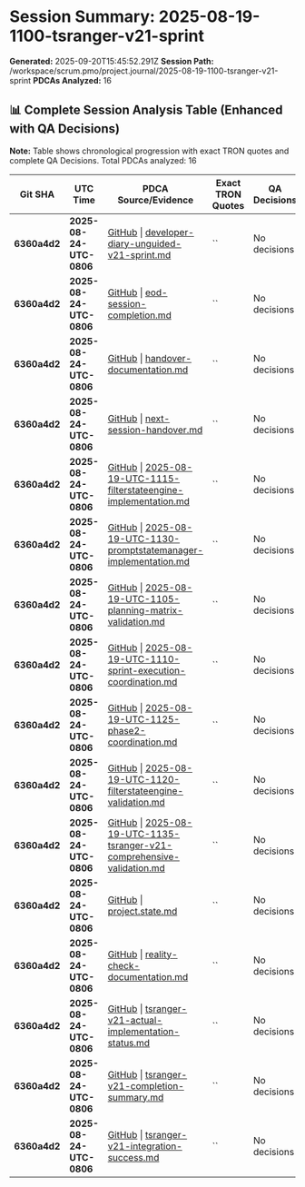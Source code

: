 # Session Summary: 2025-08-19-1100-tsranger-v21-sprint

**Generated:** 2025-09-20T15:45:52.291Z
**Session Path:** /workspace/scrum.pmo/project.journal/2025-08-19-1100-tsranger-v21-sprint
**PDCAs Analyzed:** 16

## **📊 Complete Session Analysis Table (Enhanced with QA Decisions)**

**Note:** Table shows chronological progression with exact TRON quotes and complete QA Decisions. Total PDCAs analyzed: 16

| **Git SHA** | **UTC Time** | **PDCA Source/Evidence** | **Exact TRON Quotes** | **QA Decisions** | **Key Learning/Achievement** |
|-------------|--------------|--------------------------|------------------------|------------------|-----------------------------|
| **6360a4d2** | **2025-08-24-UTC-0806** | [GitHub](https://github.com/Cerulean-Circle-GmbH/Web4Articles/blob/dev/2025-09-19-UTC-1657/scrum.pmo/project.journal/2025-08-19-1100-tsranger-v21-sprint/developer-diary-unguided-v21-sprint.md) \| [developer-diary-unguided-v21-sprint.md](N/A) | `` | No decisions | **sprint.md** |
| **6360a4d2** | **2025-08-24-UTC-0806** | [GitHub](https://github.com/Cerulean-Circle-GmbH/Web4Articles/blob/dev/2025-09-19-UTC-1657/scrum.pmo/project.journal/2025-08-19-1100-tsranger-v21-sprint/eod-session-completion.md) \| [eod-session-completion.md](N/A) | `` | No decisions | **** |
| **6360a4d2** | **2025-08-24-UTC-0806** | [GitHub](https://github.com/Cerulean-Circle-GmbH/Web4Articles/blob/dev/2025-09-19-UTC-1657/scrum.pmo/project.journal/2025-08-19-1100-tsranger-v21-sprint/handover-documentation.md) \| [handover-documentation.md](N/A) | `` | No decisions | **** |
| **6360a4d2** | **2025-08-24-UTC-0806** | [GitHub](https://github.com/Cerulean-Circle-GmbH/Web4Articles/blob/dev/2025-09-19-UTC-1657/scrum.pmo/project.journal/2025-08-19-1100-tsranger-v21-sprint/next-session-handover.md) \| [next-session-handover.md](N/A) | `` | No decisions | **** |
| **6360a4d2** | **2025-08-24-UTC-0806** | [GitHub](https://github.com/Cerulean-Circle-GmbH/Web4Articles/blob/dev/2025-09-19-UTC-1657/scrum.pmo/project.journal/2025-08-19-1100-tsranger-v21-sprint/pdca/role/developer/2025-08-19-UTC-1115-filterstateengine-implementation.md) \| [2025-08-19-UTC-1115-filterstateengine-implementation.md](N/A) | `` | No decisions | **1115 filterstateengine implementation.md** |
| **6360a4d2** | **2025-08-24-UTC-0806** | [GitHub](https://github.com/Cerulean-Circle-GmbH/Web4Articles/blob/dev/2025-09-19-UTC-1657/scrum.pmo/project.journal/2025-08-19-1100-tsranger-v21-sprint/pdca/role/developer/2025-08-19-UTC-1130-promptstatemanager-implementation.md) \| [2025-08-19-UTC-1130-promptstatemanager-implementation.md](N/A) | `` | No decisions | **1130 promptstatemanager implementation.md** |
| **6360a4d2** | **2025-08-24-UTC-0806** | [GitHub](https://github.com/Cerulean-Circle-GmbH/Web4Articles/blob/dev/2025-09-19-UTC-1657/scrum.pmo/project.journal/2025-08-19-1100-tsranger-v21-sprint/pdca/role/po/2025-08-19-UTC-1105-planning-matrix-validation.md) \| [2025-08-19-UTC-1105-planning-matrix-validation.md](N/A) | `` | No decisions | **1105 planning matrix validation.md** |
| **6360a4d2** | **2025-08-24-UTC-0806** | [GitHub](https://github.com/Cerulean-Circle-GmbH/Web4Articles/blob/dev/2025-09-19-UTC-1657/scrum.pmo/project.journal/2025-08-19-1100-tsranger-v21-sprint/pdca/role/scrummaster/2025-08-19-UTC-1110-sprint-execution-coordination.md) \| [2025-08-19-UTC-1110-sprint-execution-coordination.md](N/A) | `` | No decisions | **1110 sprint execution coordination.md** |
| **6360a4d2** | **2025-08-24-UTC-0806** | [GitHub](https://github.com/Cerulean-Circle-GmbH/Web4Articles/blob/dev/2025-09-19-UTC-1657/scrum.pmo/project.journal/2025-08-19-1100-tsranger-v21-sprint/pdca/role/scrummaster/2025-08-19-UTC-1125-phase2-coordination.md) \| [2025-08-19-UTC-1125-phase2-coordination.md](N/A) | `` | No decisions | **1125 phase2 coordination.md** |
| **6360a4d2** | **2025-08-24-UTC-0806** | [GitHub](https://github.com/Cerulean-Circle-GmbH/Web4Articles/blob/dev/2025-09-19-UTC-1657/scrum.pmo/project.journal/2025-08-19-1100-tsranger-v21-sprint/pdca/role/tester/2025-08-19-UTC-1120-filterstateengine-validation.md) \| [2025-08-19-UTC-1120-filterstateengine-validation.md](N/A) | `` | No decisions | **1120 filterstateengine validation.md** |
| **6360a4d2** | **2025-08-24-UTC-0806** | [GitHub](https://github.com/Cerulean-Circle-GmbH/Web4Articles/blob/dev/2025-09-19-UTC-1657/scrum.pmo/project.journal/2025-08-19-1100-tsranger-v21-sprint/pdca/role/tester/2025-08-19-UTC-1135-tsranger-v21-comprehensive-validation.md) \| [2025-08-19-UTC-1135-tsranger-v21-comprehensive-validation.md](N/A) | `` | No decisions | **1135 tsranger v21 comprehensive validation.md** |
| **6360a4d2** | **2025-08-24-UTC-0806** | [GitHub](https://github.com/Cerulean-Circle-GmbH/Web4Articles/blob/dev/2025-09-19-UTC-1657/scrum.pmo/project.journal/2025-08-19-1100-tsranger-v21-sprint/project.state.md) \| [project.state.md](N/A) | `` | No decisions | **** |
| **6360a4d2** | **2025-08-24-UTC-0806** | [GitHub](https://github.com/Cerulean-Circle-GmbH/Web4Articles/blob/dev/2025-09-19-UTC-1657/scrum.pmo/project.journal/2025-08-19-1100-tsranger-v21-sprint/reality-check-documentation.md) \| [reality-check-documentation.md](N/A) | `` | No decisions | **** |
| **6360a4d2** | **2025-08-24-UTC-0806** | [GitHub](https://github.com/Cerulean-Circle-GmbH/Web4Articles/blob/dev/2025-09-19-UTC-1657/scrum.pmo/project.journal/2025-08-19-1100-tsranger-v21-sprint/tsranger-v21-actual-implementation-status.md) \| [tsranger-v21-actual-implementation-status.md](N/A) | `` | No decisions | **status.md** |
| **6360a4d2** | **2025-08-24-UTC-0806** | [GitHub](https://github.com/Cerulean-Circle-GmbH/Web4Articles/blob/dev/2025-09-19-UTC-1657/scrum.pmo/project.journal/2025-08-19-1100-tsranger-v21-sprint/tsranger-v21-completion-summary.md) \| [tsranger-v21-completion-summary.md](N/A) | `` | No decisions | **** |
| **6360a4d2** | **2025-08-24-UTC-0806** | [GitHub](https://github.com/Cerulean-Circle-GmbH/Web4Articles/blob/dev/2025-09-19-UTC-1657/scrum.pmo/project.journal/2025-08-19-1100-tsranger-v21-sprint/tsranger-v21-integration-success.md) \| [tsranger-v21-integration-success.md](N/A) | `` | No decisions | **** |
